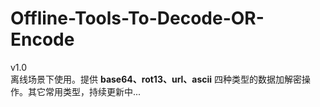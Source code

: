# Offline-Tools-To-Decode-OR-Encode
v1.0<br>
离线场景下使用。提供 **base64、rot13、url、ascii** 四种类型的数据加解密操作。其它常用类型，持续更新中...<br>
